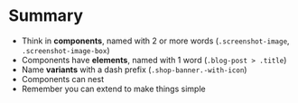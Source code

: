 # Summary

* Think in **components**, named with 2 or more words (`.screenshot-image`, `.screenshot-image-box`)
* Components have **elements**, named with 1 word (`.blog-post > .title`)
* Name **variants** with a dash prefix (`.shop-banner.-with-icon`)
* Components can nest
* Remember you can extend to make things simple
